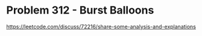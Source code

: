 # Problem 312 - Burst Balloons
https://leetcode.com/discuss/72216/share-some-analysis-and-explanations